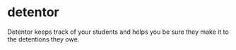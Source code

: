 # detentor
Detentor keeps track of your students and helps you be sure they make it to the detentions they owe.
